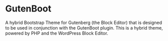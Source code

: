 # GutenBoot

A hybrid Bootstrap Theme for Gutenberg (the Block Editor) that is designed to be used in conjunction with the GutenBoot plugin. This is a hybrid theme, powered by PHP and the WordPress Block Editor.
